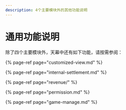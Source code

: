 ```yaml
---
description: 4个主要模块外的其他功能说明
---
```


# 通用功能说明

除了四个主要模块外，天幕中还有如下功能，请按需参阅：

{% page-ref page="customized-view.md" %}

{% page-ref page="internal-settlement.md" %}

{% page-ref page="revenue/" %}

{% page-ref page="permission.md" %}

{% page-ref page="game-manage.md" %}

